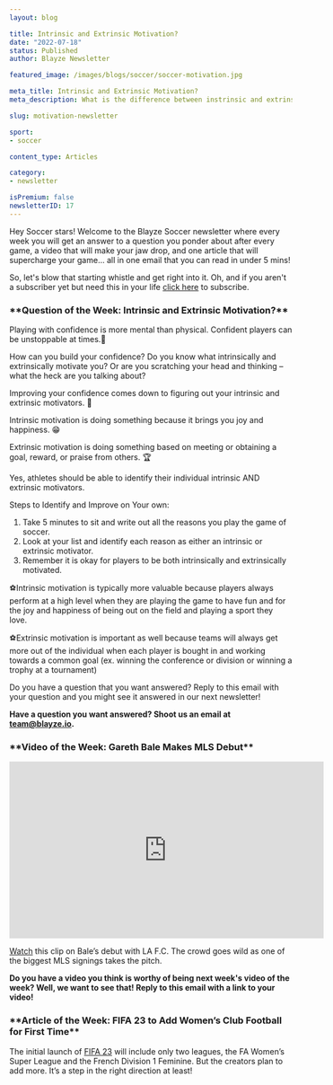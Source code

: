 ```yaml
---
layout: blog

title: Intrinsic and Extrinsic Motivation?
date: "2022-07-18"
status: Published
author: Blayze Newsletter

featured_image: /images/blogs/soccer/soccer-motivation.jpg

meta_title: Intrinsic and Extrinsic Motivation?
meta_description: What is the difference between instrinsic and extrinsic motivation?  Find out here.

slug: motivation-newsletter

sport:
- soccer

content_type: Articles

category:
- newsletter

isPremium: false
newsletterID: 17
---
```


Hey Soccer stars! Welcome to the Blayze Soccer newsletter where every week you will get an answer to a question you ponder about after every game, a video that will make your jaw drop, and one article that will supercharge your game... all in one email that you can read in under 5 mins! 

So, let's blow that starting whistle and get right into it.  Oh, and if you aren't a subscriber yet but need this in your life [click here](https://racers360.activehosted.com/f/17) to subscribe.

<div class="_form_17"></div>

<h3>**Question of the Week: Intrinsic and Extrinsic Motivation?**</h3>

Playing with confidence is more mental than physical. Confident players can be unstoppable at times.🚫

How can you build your confidence? Do you know what intrinsically and extrinsically motivate you? Or are you scratching your head and thinking – what the heck are you talking about?

Improving your confidence comes down to figuring out your intrinsic and extrinsic motivators. 🧠

Intrinsic motivation is doing something because it brings you joy and happiness. 😁

Extrinsic motivation is doing something based on meeting or obtaining a goal, reward, or praise from others. 🏆

Yes, athletes should be able to identify their individual intrinsic AND extrinsic motivators.

Steps to Identify and Improve on Your own:

1. Take 5 minutes to sit and write out all the reasons you play the game of soccer.
2. Look at your list and identify each reason as either an intrinsic or extrinsic motivator.
3. Remember it is okay for players to be both intrinsically and extrinsically motivated.

⚽Intrinsic motivation is typically more valuable because players always perform at a high level when they are playing the game to have fun and for the joy and happiness of being out on the field and playing a sport they love.

⚽Extrinsic motivation is important as well because teams will always get more out of the individual when each player is bought in and working towards a common goal (ex. winning the conference or division or winning a trophy at a tournament)

Do you have a question that you want answered? Reply to this email with your question and you might see it answered in our next newsletter!

**Have a question you want answered?  Shoot us an email at [team@blayze.io](mailto:team@blayze.io).**



<h3>**Video of the Week: Gareth Bale Makes MLS Debut**</h3>

<iframe width="560" height="315" src="https://www.youtube.com/embed/8v3-YsNypO0" title="YouTube video player" frameborder="0" allow="accelerometer; autoplay; clipboard-write; encrypted-media; gyroscope; picture-in-picture" allowfullscreen></iframe>

[Watch](https://youtu.be/8v3-YsNypO0) this clip on Bale’s debut with LA F.C. The crowd goes wild as one of the biggest MLS signings takes the pitch.

**Do you have a video you think is worthy of being next week's video of the week? Well, we want to see that! Reply to this email with a link to your video!**



<h3>**Article of the Week: FIFA 23 to Add Women’s Club Football for First Time**</h3>

The initial launch of [FIFA 23](https://www.theguardian.com/games/2022/jul/20/fifa-23-to-add-womens-club-football-for-first-time) will include only two leagues, the FA Women’s Super League and the French Division 1 Feminine. But the creators plan to add more. It’s a step in the right direction at least!



